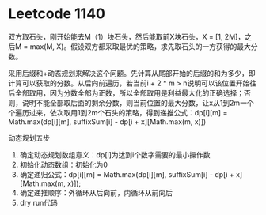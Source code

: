 # Leetcode 1140

双方取石头，刚开始能去M（1）块石头，然后能取前X块石头，X = [1, 2M]，之后M = max(M, X)。假设双方都采取最优的策略，求先取石头的一方获得的最大分数。

采用后缀和+动态规划来解决这个问题。先计算从尾部开始的后缀的和为多少，即计算可以获取的分数。从后向前遍历，若当前i + 2 * m > n说明可以该位置开始往后全部取用，因为分数全部为正数，所以全部取用是利益最大化的正确选择；否则，说明不能全部取后面的剩余分数，则当前位置的最大分数，让x从1到2m一个个遍历过来，依次取用1到2m个石头的策略，得到递推公式：dp[i][m] = Math.max(dp[i][m], suffixSum[i] - dp[i + x][Math.max(m, x)])

动态规划五步
1. 确定动态规划数组意义：dp[i]为达到i个数字需要的最小操作数
2. 初始化动态数组：初始化为0
3. 确定递归公式：dp[i][m] = Math.max(dp[i][m], suffixSum[i] - dp[i + x][Math.max(m, x)]);
4. 确定递推顺序：外循环从后向前，内循环从前向后
5. dry run代码

